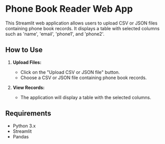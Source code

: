 # Phone Book Reader Web App

This Streamlit web application allows users to upload CSV or JSON files containing phone book records. It displays a table with selected columns such as 'name', 'email', 'phone1', and 'phone2'.

## How to Use

1. **Upload Files:**
   - Click on the "Upload CSV or JSON file" button.
   - Choose a CSV or JSON file containing phone book records.

2. **View Records:**
   - The application will display a table with the selected columns.

## Requirements

- Python 3.x
- Streamlit
- Pandas
